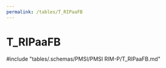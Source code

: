 ```yaml
---
permalink: /tables/T_RIPaaFB
---
```

# T\_RIPaaFB
<!-- SPDX-License-Identifier: MPL-2.0 -->

<!-- ATTENTION : Ne pas supprimer ou modifier la ligne ci-dessous -->
#include "tables/.schemas/PMSI/PMSI RIM-P/T_RIPaaFB.md"
<!-- ATTENTION : Ne pas supprimer ou modifier la ligne ci-dessus -->
